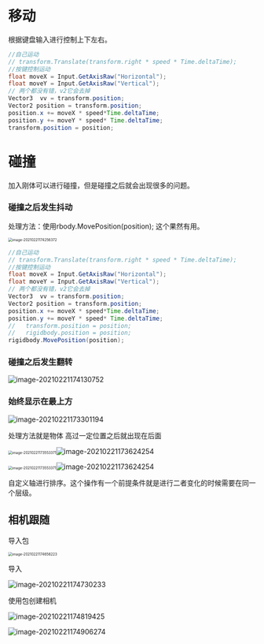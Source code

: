 # 移动

根据键盘输入进行控制上下左右。

```java
//自己运动
// transform.Translate(transform.right * speed * Time.deltaTime);
//按键控制运动
float moveX = Input.GetAxisRaw("Horizontal");
float moveY = Input.GetAxisRaw("Vertical");
// 两个都没有错，v2它会去掉
Vector3  vv = transform.position;  
Vector2 position = transform.position;
position.x += moveX * speed*Time.deltaTime;
position.y += moveY * speed* Time.deltaTime;
transform.position = position;
```



# 碰撞

加入刚体可以进行碰撞，但是碰撞之后就会出现很多的问题。

### 碰撞之后发生抖动

处理方法：使用rbody.MovePosition(position);   这个果然有用。

<img src="images/image-20210221174256372.png" alt="image-20210221174256372" style="zoom:50%;" />

```java
//自己运动
// transform.Translate(transform.right * speed * Time.deltaTime);
//按键控制运动
float moveX = Input.GetAxisRaw("Horizontal");
float moveY = Input.GetAxisRaw("Vertical");
// 两个都没有错，v2它会去掉
Vector3  vv = transform.position;  
Vector2 position = transform.position;
position.x += moveX * speed*Time.deltaTime;
position.y += moveY * speed* Time.deltaTime;
//   transform.position = position;
//   rigidbody.position = position;
rigidbody.MovePosition(position);
```



### 碰撞之后发生翻转

![image-20210221174130752](images/image-20210221174130752.png)

### 始终显示在最上方

![image-20210221173301194](images/image-20210221173301194.png)

处理方法就是物体 高过一定位置之后就出现在后面

<img src="images/image-20210221173553371.png" alt="image-20210221173553371" style="zoom:50%;" />![image-20210221173624254](images/image-20210221173624254.png)

<img src="images/image-20210221173553371.png" alt="image-20210221173553371" style="zoom:50%;" />![image-20210221173624254](images/image-20210221173624254.png)

自定义轴进行排序。这个操作有一个前提条件就是进行二者变化的时候需要在同一个层级。

## 相机跟随

导入包

<img src="images/image-20210221174656223.png" alt="image-20210221174656223" style="zoom:50%;" />

导入

![image-20210221174730233](images/image-20210221174730233.png)

使用包创建相机

![image-20210221174819425](images/image-20210221174819425.png)

![image-20210221174906274](images/image-20210221174906274.png)